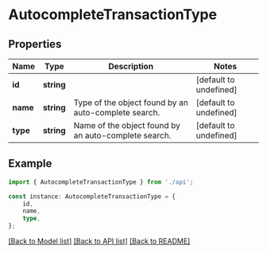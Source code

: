 # AutocompleteTransactionType


## Properties

Name | Type | Description | Notes
------------ | ------------- | ------------- | -------------
**id** | **string** |  | [default to undefined]
**name** | **string** | Type of the object found by an auto-complete search. | [default to undefined]
**type** | **string** | Name of the object found by an auto-complete search. | [default to undefined]

## Example

```typescript
import { AutocompleteTransactionType } from './api';

const instance: AutocompleteTransactionType = {
    id,
    name,
    type,
};
```

[[Back to Model list]](../README.md#documentation-for-models) [[Back to API list]](../README.md#documentation-for-api-endpoints) [[Back to README]](../README.md)

